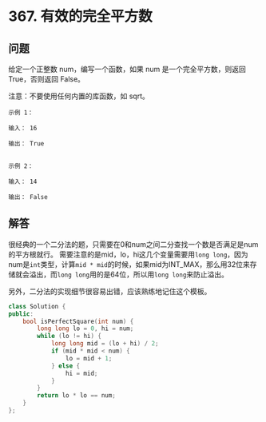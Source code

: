 # 367. 有效的完全平方数

## 问题
给定一个正整数 num，编写一个函数，如果 num 是一个完全平方数，则返回 True，否则返回 False。

注意：不要使用任何内置的库函数，如  sqrt。

```
示例 1：

输入： 16

输出： True
 

示例 2：

输入： 14

输出： False
```

## 解答
很经典的一个二分法的题，只需要在0和num之间二分查找一个数是否满足是num的平方根就行。
需要注意的是mid，lo，hi这几个变量需要用`long long`，因为num是`int`类型，计算`mid * mid`的时候，如果mid为INT_MAX，那么用32位来存储就会溢出，而`long long`用的是64位，所以用`long long`来防止溢出。

另外，二分法的实现细节很容易出错，应该熟练地记住这个模板。

```C++
class Solution {
public:
    bool isPerfectSquare(int num) {
        long long lo = 0, hi = num;
        while (lo != hi) {
            long long mid = (lo + hi) / 2;
            if (mid * mid < num) {
                lo = mid + 1;
            } else {
                hi = mid;
            }
        }
        return lo * lo == num;
    }
};
```